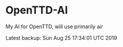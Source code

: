 # OpenTTD-AI
My AI for OpenTTD, will use primarily air

Latest backup: Sun Aug 25 17:34:01 UTC 2019
